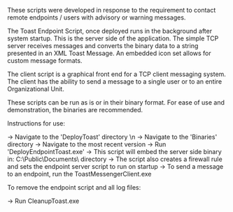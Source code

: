 
These scripts were developed in response to the requirement to contact remote endpoints / users with advisory or warning messages.

The Toast Endpoint Script, once deployed runs in the background after system startup. This is the server side of the application. The simple TCP server receives messages
and converts the binary data to a string presented in an XML Toast Message. An embedded icon set allows for custom message formats.

The client script is a graphical front end for a TCP client messaging system. The client has the ability to send a message to a single user or to an entire Organizational Unit.

These scripts can be run as is or in their binary format. For ease of use and demonstration, the binaries are recommended.

Instructions for use:

-> Navigate to the 'DeployToast' directory \n
-> Navigate to the 'Binaries' directory
-> Navigate to the most recent version
-> Run 'DeployEndpointToast.exe'
   -> This script will embed the server side binary in: C:\Public\Documents\ directory
   -> The script also creates a firewall rule and sets the endpoint server script to run on startup
-> To send a message to an endpoint, run the ToastMessengerClient.exe

To remove the endpoint script and all log files:

-> Run CleanupToast.exe
